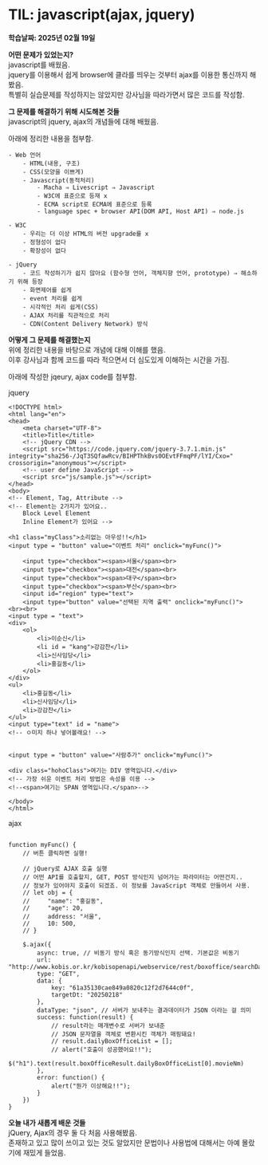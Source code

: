 # TIL: javascript(ajax, jquery)
**학습날짜: 2025년 02월 19일**

**어떤 문제가 있었는지?**  
javascript를 배웠음.  
jquery를 이용해서 쉽게 browser에 클라를 띄우는 것부터 ajax를 이용한 통신까지 해봤음.  
특별히 실습문제를 작성하지는 않았지만 강사님을 따라가면서 많은 코드를 작성함.  


**그 문제를 해결하기 위해 시도해본 것들**    
javascript의 jquery, ajax의 개념들에 대해 배웠음.

아래에 정리한 내용을 첨부함.

```
- Web 언어
    - HTML(내용, 구조)
    - CSS(모양을 이쁘게)
    - Javascript(동적처리)
        - Macha ⇒ Livescript ⇒ Javascript
        - W3C에 표준으로 등재 x
        - ECMA script로 ECMA에 표준으로 등록
        - language spec + browser API(DOM API, Host API) ⇒ node.js

- W3C
    - 우리는 더 이상 HTML의 버전 upgrade를 x
    - 정형성이 없다
    - 확장성이 없다

- jQuery
    - 코드 작성하기가 쉽지 않아요 (함수형 언어, 객체지향 언어, prototype) ⇒ 해소하기 위해 등장
    - 화면제어를 쉽게
    - event 처리를 쉽게
    - 시각적인 처리 쉽게(CSS)
    - AJAX 처리를 직관적으로 처리
    - CDN(Content Delivery Network) 방식
```



**어떻게 그 문제를 해결했는지**  
위에 정리한 내용을 바탕으로 개념에 대해 이해를 했음.  
이후 강사님과 함께 코드를 따라 적으면서 더 심도있게 이해하는 시간을 가짐.  

아래에 작성한 jqeury, ajax code를 첨부함.

jquery
```
<!DOCTYPE html>
<html lang="en">
<head>
    <meta charset="UTF-8">
    <title>Title</title>
    <!-- jQuery CDN -->
    <script src="https://code.jquery.com/jquery-3.7.1.min.js" integrity="sha256-/JqT3SQfawRcv/BIHPThkBvs0OEvtFFmqPF/lYI/Cxo=" crossorigin="anonymous"></script>
    <!-- user define JavaScript -->
    <script src="js/sample.js"></script>
</head>
<body>
<!-- Element, Tag, Attribute -->
<!-- Element는 2가지가 있어요..
    Block Level Element
    Inline Element가 있어요 -->

<h1 class="myClass">소리없는 아우성!!</h1>
<input type = "button" value="이벤트 처리" onclick="myFunc()">

    <input type="checkbox"><span>서울</span><br>
    <input type="checkbox"><span>대전</span><br>
    <input type="checkbox"><span>대구</span><br>
    <input type="checkbox"><span>부산</span><br>
    <input id="region" type="text">
    <input type="button" value="선택된 지역 출력" onclick="myFunc()">
<br><br>
<input type = "text">
<div>
    <ol>
        <li>이순신</li>
        <li id = "kang">강감찬</li>
        <li>신사임당</li>
        <li>홍길동</li>
    </ol>
</div>
<ul>
    <li>홍길동</li>
    <li>신사임당</li>
    <li>강감찬</li>
</ul>
<input type="text" id = "name">
<!-- ㅇ미지 하나 넣어볼래요! -->


<input type = "button" value="사람추가" onclick="myFunc()">

<div class="hohoClass">여기는 DIV 영역입니다.</div>
<!-- 가장 쉬운 이벤트 처리 방법은 속성을 이용 -->
<!--<span>여기는 SPAN 영역입니다.</span>-->

</body>
</html>
```

ajax
```

function myFunc() {
    // 버튼 클릭하면 실행!

    // jQuery로 AJAX 호출 실행
    // 어떤 API를 호출할지, GET, POST 방식인지 넘어가는 파라미터는 어떤건지..
    // 정보가 있어야지 호출이 되겠죠. 이 정보를 JavaScript 객체로 만들어서 사용.
    // let obj = {
    //     "name": "홍길동",
    //     "age": 20,
    //     address: "서울",
    //     10: 500,
    // }

    $.ajax({
        async: true, // 비동기 방식 혹은 동기방식인지 선택. 기본값은 비동기
        url: "http://www.kobis.or.kr/kobisopenapi/webservice/rest/boxoffice/searchDailyBoxOfficeList.json",
        type: "GET",
        data: {
            key: "61a35130cae849a0820c12f2d7644c0f",
            targetDt: "20250218"
        },
        dataType: "json", // 서버가 보내주는 결과데이터가 JSON 이라는 걸 의미
        success: function(result) {
            // result라는 매개변수로 서버가 보내준
            // JSON 문자열을 객체로 변환시킨 객체가 매핑돼요!
            // result.dailyBoxOfficeList = [];
            // alert("호출이 성공했어요!!");
            $("h1").text(result.boxOfficeResult.dailyBoxOfficeList[0].movieNm)
        },
        error: function() {
            alert("뭔가 이상해요!!");
        }
    })
}
```

**오늘 내가 새롭게 배운 것들**  
jQuery, Ajax의 경우 둘 다 처음 사용해봤음.  
존재하고 있고 많이 쓰이고 있는 것도 알았지만 문법이나 사용법에 대해서는 아예 몰랐기에 재밌게 들었음.  
